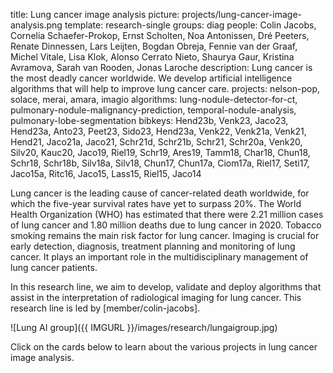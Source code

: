 title: Lung cancer image analysis
picture: projects/lung-cancer-image-analysis.png
template: research-single
groups: diag
people: Colin Jacobs, Cornelia Schaefer-Prokop, Ernst Scholten, Noa Antonissen, Dré Peeters, Renate Dinnessen, Lars Leijten, Bogdan Obreja, Fennie van der Graaf, Michel Vitale, Lisa Klok, Alonso Cerrato Nieto, Shaurya Gaur, Kristina Avramova, Sarah van Rooden, Jonas Laroche
description: Lung cancer is the most deadly cancer worldwide. We develop artificial intelligence algorithms that will help to improve lung cancer care.
projects: nelson-pop, solace, merai, amara, imagio
algorithms: lung-nodule-detector-for-ct, pulmonary-nodule-malignancy-prediction, temporal-nodule-analysis, pulmonary-lobe-segmentation
bibkeys: Hend23b, Venk23, Jaco23, Hend23a, Anto23, Peet23, Sido23, Hend23a, Venk22, Venk21a, Venk21, Hend21, Jaco21a, Jaco21, Schr21d, Schr21b, Schr21, Schr20a, Venk20, Silv20, Kauc20, Jaco19, Riel19, Schr19, Ares19, Tamm18, Char18, Chun18, Schr18, Schr18b, Silv18a, Silv18, Chun17, Chun17a, Ciom17a, Riel17, Seti17, Jaco15a, Ritc16, Jaco15, Lass15, Riel15, Jaco14

Lung cancer is the leading cause of cancer-related death worldwide, for which the five-year survival rates have yet to surpass 20%. The World Health Organization (WHO) has estimated that there were 2.21 million cases of lung cancer and 1.80 million deaths due to lung cancer in 2020. Tobacco smoking remains the main risk factor for lung cancer. Imaging is crucial for early detection, diagnosis, treatment planning and monitoring of lung cancer. It plays an important role in the multidisciplinary management of lung cancer patients.

In this research line, we aim to develop, validate and deploy algorithms that assist in the interpretation of radiological imaging for lung cancer. This research line is led by [member/colin-jacobs]. 

![Lung AI group]({{ IMGURL }}/images/research/lungaigroup.jpg)

Click on the cards below to learn about the various projects in lung cancer image analysis.


